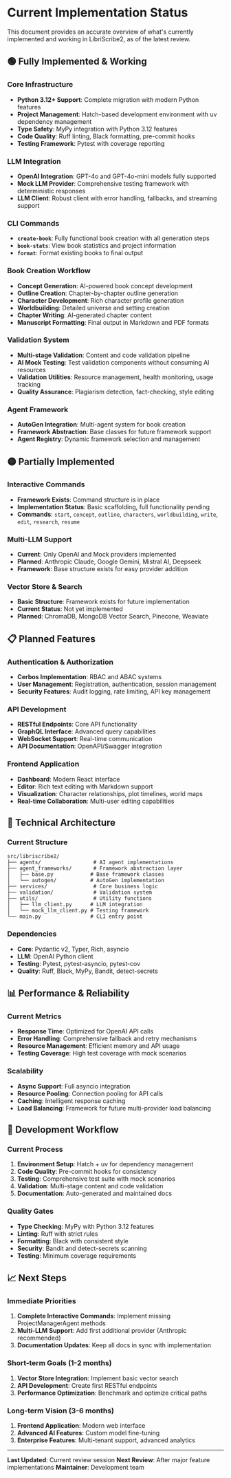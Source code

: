 # Current Implementation Status

This document provides an accurate overview of what's currently implemented and working in LibriScribe2, as of the latest review.

## 🟢 **Fully Implemented & Working**

### Core Infrastructure

- **Python 3.12+ Support**: Complete migration with modern Python features
- **Project Management**: Hatch-based development environment with uv dependency management
- **Type Safety**: MyPy integration with Python 3.12 features
- **Code Quality**: Ruff linting, Black formatting, pre-commit hooks
- **Testing Framework**: Pytest with coverage reporting

### LLM Integration

- **OpenAI Integration**: GPT-4o and GPT-4o-mini models fully supported
- **Mock LLM Provider**: Comprehensive testing framework with deterministic responses
- **LLM Client**: Robust client with error handling, fallbacks, and streaming support

### CLI Commands

- **`create-book`**: Fully functional book creation with all generation steps
- **`book-stats`**: View book statistics and project information
- **`format`**: Format existing books to final output

### Book Creation Workflow

- **Concept Generation**: AI-powered book concept development
- **Outline Creation**: Chapter-by-chapter outline generation
- **Character Development**: Rich character profile generation
- **Worldbuilding**: Detailed universe and setting creation
- **Chapter Writing**: AI-generated chapter content
- **Manuscript Formatting**: Final output in Markdown and PDF formats

### Validation System

- **Multi-stage Validation**: Content and code validation pipeline
- **AI Mock Testing**: Test validation components without consuming AI resources
- **Validation Utilities**: Resource management, health monitoring, usage tracking
- **Quality Assurance**: Plagiarism detection, fact-checking, style editing

### Agent Framework

- **AutoGen Integration**: Multi-agent system for book creation
- **Framework Abstraction**: Base classes for future framework support
- **Agent Registry**: Dynamic framework selection and management

## 🟡 **Partially Implemented**

### Interactive Commands

- **Framework Exists**: Command structure is in place
- **Implementation Status**: Basic scaffolding, full functionality pending
- **Commands**: `start`, `concept`, `outline`, `characters`, `worldbuilding`, `write`, `edit`, `research`, `resume`

### Multi-LLM Support

- **Current**: Only OpenAI and Mock providers implemented
- **Planned**: Anthropic Claude, Google Gemini, Mistral AI, Deepseek
- **Framework**: Base structure exists for easy provider addition

### Vector Store & Search

- **Basic Structure**: Framework exists for future implementation
- **Current Status**: Not yet implemented
- **Planned**: ChromaDB, MongoDB Vector Search, Pinecone, Weaviate

## 📋 **Planned Features**

### Authentication & Authorization

- **Cerbos Implementation**: RBAC and ABAC systems
- **User Management**: Registration, authentication, session management
- **Security Features**: Audit logging, rate limiting, API key management

### API Development

- **RESTful Endpoints**: Core API functionality
- **GraphQL Interface**: Advanced query capabilities
- **WebSocket Support**: Real-time communication
- **API Documentation**: OpenAPI/Swagger integration

### Frontend Application

- **Dashboard**: Modern React interface
- **Editor**: Rich text editing with Markdown support
- **Visualization**: Character relationships, plot timelines, world maps
- **Real-time Collaboration**: Multi-user editing capabilities

## 🔧 **Technical Architecture**

### Current Structure

```
src/libriscribe2/
├── agents/                 # AI agent implementations
├── agent_frameworks/       # Framework abstraction layer
│   ├── base.py            # Base framework classes
│   └── autogen/           # AutoGen implementation
├── services/               # Core business logic
├── validation/             # Validation system
├── utils/                  # Utility functions
│   ├── llm_client.py      # LLM integration
│   └── mock_llm_client.py # Testing framework
└── main.py                # CLI entry point
```

### Dependencies

- **Core**: Pydantic v2, Typer, Rich, asyncio
- **LLM**: OpenAI Python client
- **Testing**: Pytest, pytest-asyncio, pytest-cov
- **Quality**: Ruff, Black, MyPy, Bandit, detect-secrets

## 📊 **Performance & Reliability**

### Current Metrics

- **Response Time**: Optimized for OpenAI API calls
- **Error Handling**: Comprehensive fallback and retry mechanisms
- **Resource Management**: Efficient memory and API usage
- **Testing Coverage**: High test coverage with mock scenarios

### Scalability

- **Async Support**: Full asyncio integration
- **Resource Pooling**: Connection pooling for API calls
- **Caching**: Intelligent response caching
- **Load Balancing**: Framework for future multi-provider load balancing

## 🚀 **Development Workflow**

### Current Process

1. **Environment Setup**: Hatch + uv for dependency management
2. **Code Quality**: Pre-commit hooks for consistency
3. **Testing**: Comprehensive test suite with mock scenarios
4. **Validation**: Multi-stage content and code validation
5. **Documentation**: Auto-generated and maintained docs

### Quality Gates

- **Type Checking**: MyPy with Python 3.12 features
- **Linting**: Ruff with strict rules
- **Formatting**: Black with consistent style
- **Security**: Bandit and detect-secrets scanning
- **Testing**: Minimum coverage requirements

## 📈 **Next Steps**

### Immediate Priorities

1. **Complete Interactive Commands**: Implement missing ProjectManagerAgent methods
2. **Multi-LLM Support**: Add first additional provider (Anthropic recommended)
3. **Documentation Updates**: Keep all docs in sync with implementation

### Short-term Goals (1-2 months)

1. **Vector Store Integration**: Implement basic vector search
2. **API Development**: Create first RESTful endpoints
3. **Performance Optimization**: Benchmark and optimize critical paths

### Long-term Vision (3-6 months)

1. **Frontend Application**: Modern web interface
2. **Advanced AI Features**: Custom model fine-tuning
3. **Enterprise Features**: Multi-tenant support, advanced analytics

---

**Last Updated**: Current review session
**Next Review**: After major feature implementations
**Maintainer**: Development team

